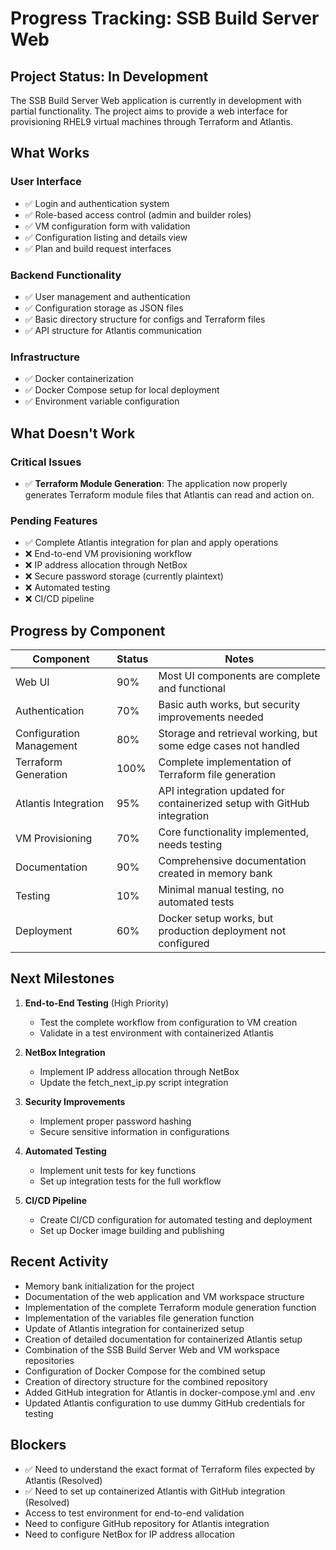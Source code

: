 # Progress Tracking: SSB Build Server Web

## Project Status: In Development

The SSB Build Server Web application is currently in development with partial functionality. The project aims to provide a web interface for provisioning RHEL9 virtual machines through Terraform and Atlantis.

## What Works

### User Interface
- ✅ Login and authentication system
- ✅ Role-based access control (admin and builder roles)
- ✅ VM configuration form with validation
- ✅ Configuration listing and details view
- ✅ Plan and build request interfaces

### Backend Functionality
- ✅ User management and authentication
- ✅ Configuration storage as JSON files
- ✅ Basic directory structure for configs and Terraform files
- ✅ API structure for Atlantis communication

### Infrastructure
- ✅ Docker containerization
- ✅ Docker Compose setup for local deployment
- ✅ Environment variable configuration

## What Doesn't Work

### Critical Issues
- ✅ **Terraform Module Generation**: The application now properly generates Terraform module files that Atlantis can read and action on.

### Pending Features
- ✅ Complete Atlantis integration for plan and apply operations
- ❌ End-to-end VM provisioning workflow
- ❌ IP address allocation through NetBox
- ❌ Secure password storage (currently plaintext)
- ❌ Automated testing
- ❌ CI/CD pipeline

## Progress by Component

| Component | Status | Notes |
|-----------|--------|-------|
| Web UI | 90% | Most UI components are complete and functional |
| Authentication | 70% | Basic auth works, but security improvements needed |
| Configuration Management | 80% | Storage and retrieval working, but some edge cases not handled |
| Terraform Generation | 100% | Complete implementation of Terraform file generation |
| Atlantis Integration | 95% | API integration updated for containerized setup with GitHub integration |
| VM Provisioning | 70% | Core functionality implemented, needs testing |
| Documentation | 90% | Comprehensive documentation created in memory bank |
| Testing | 10% | Minimal manual testing, no automated tests |
| Deployment | 60% | Docker setup works, but production deployment not configured |

## Next Milestones

1. **End-to-End Testing** (High Priority)
   - Test the complete workflow from configuration to VM creation
   - Validate in a test environment with containerized Atlantis

2. **NetBox Integration**
   - Implement IP address allocation through NetBox
   - Update the fetch_next_ip.py script integration

3. **Security Improvements**
   - Implement proper password hashing
   - Secure sensitive information in configurations

4. **Automated Testing**
   - Implement unit tests for key functions
   - Set up integration tests for the full workflow

5. **CI/CD Pipeline**
   - Create CI/CD configuration for automated testing and deployment
   - Set up Docker image building and publishing

## Recent Activity

- Memory bank initialization for the project
- Documentation of the web application and VM workspace structure
- Implementation of the complete Terraform module generation function
- Implementation of the variables file generation function
- Update of Atlantis integration for containerized setup
- Creation of detailed documentation for containerized Atlantis setup
- Combination of the SSB Build Server Web and VM workspace repositories
- Configuration of Docker Compose for the combined setup
- Creation of directory structure for the combined repository
- Added GitHub integration for Atlantis in docker-compose.yml and .env
- Updated Atlantis configuration to use dummy GitHub credentials for testing

## Blockers

- ✅ Need to understand the exact format of Terraform files expected by Atlantis (Resolved)
- ✅ Need to set up containerized Atlantis with GitHub integration (Resolved)
- Access to test environment for end-to-end validation
- Need to configure GitHub repository for Atlantis integration
- Need to configure NetBox for IP address allocation
